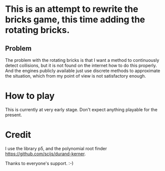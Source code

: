 # This is an attempt to rewrite the bricks game, this time adding the rotating bricks.

## Problem
The problem with the rotating bricks is that I want a method to continuously detect
collisions, but it is not found on the internet how to do this properly. And the engines
publicly available just use discrete methods to approximate the situation, which from my
point of view is not satisfactory enough.

# How to play

This is currently at very early stage. Don't expect anything playable for the present.

# Credit

I use the library p5, and the polynomial root finder https://github.com/scijs/durand-kerner.

Thanks to everyone's support. :-)
